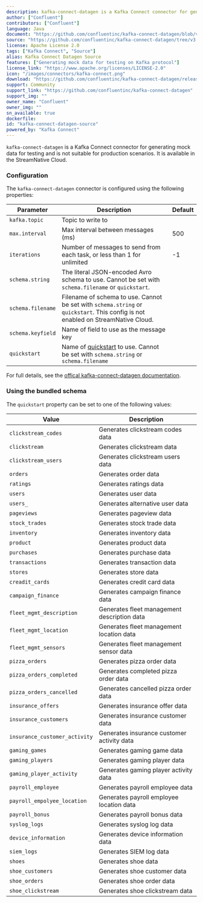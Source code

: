 ```yaml
---
description: kafka-connect-datagen is a Kafka Connect connector for generating mock data for testing and is not suitable for production scenarios. 
author: ["Confluent"]
contributors: ["Confluent"]
language: Java
document: "https://github.com/confluentinc/kafka-connect-datagen/blob/v3.1.2/README.md"
source: "https://github.com/confluentinc/kafka-connect-datagen/tree/v3.1.2"
license: Apache License 2.0
tags: ["Kafka Connect", "Source"]
alias: Kafka Connect Datagen Source
features: ["Generating mock data for testing on Kafka protocol"]
license_link: "https://www.apache.org/licenses/LICENSE-2.0"
icon: "/images/connectors/kafka-connect.png"
download: "https://github.com/confluentinc/kafka-connect-datagen/releases/tag/v3.1.2"
support: Community
support_link: "https://github.com/confluentinc/kafka-connect-datagen"
support_img: ""
owner_name: "Confluent"
owner_img: ""
sn_available: true
dockerfile: 
id: "kafka-connect-datagen-source"
powered_by: "Kafka Connect"
---
```


`kafka-connect-datagen` is a Kafka Connect connector for generating mock data for testing and is not suitable for production scenarios. It is available in the StreamNative Cloud.

### Configuration

The `kafka-connect-datagen` connector is configured using the following properties:

Parameter | Description | Default
-|-|-
`kafka.topic` | Topic to write to | 
`max.interval` | Max interval between messages (ms) | 500
`iterations` | Number of messages to send from each task, or less than 1 for unlimited | -1
`schema.string` | The literal JSON-encoded Avro schema to use. Cannot be set with `schema.filename` or `quickstart`.
`schema.filename` | Filename of schema to use. Cannot be set with `schema.string` or `quickstart`. This config is not enabled on StreamNative Cloud.
`schema.keyfield` | Name of field to use as the message key
`quickstart` | Name of [quickstart](https://github.com/confluentinc/kafka-connect-datagen/tree/v3.1.2/src/main/resources) to use. Cannot be set with `schema.string` or `schema.filename`

For full details, see the [offical kafka-connect-datagen documentation](https://github.com/confluentinc/kafka-connect-datagen/blob/v3.1.2/README.md).

### Using the bundled schema

The `quickstart` property can be set to one of the following values:

Value | Description
-|-
`clickstream_codes` | Generates clickstream codes data
`clickstream` | Generates clickstream data
`clickstream_users` | Generates clickstream users data
`orders` | Generates order data
`ratings` | Generates ratings data
`users` | Generates user data
`users_` | Generates alternative user data
`pageviews` | Generates pageview data
`stock_trades` | Generates stock trade data
`inventory` | Generates inventory data
`product` | Generates product data
`purchases` | Generates purchase data
`transactions` | Generates transaction data
`stores` | Generates store data
`creadit_cards` | Generates credit card data
`campaign_finance` | Generates campaign finance data
`fleet_mgmt_description` | Generates fleet management description data
`fleet_mgmt_location` | Generates fleet management location data
`fleet_mgmt_sensors` | Generates fleet management sensor data
`pizza_orders` | Generates pizza order data
`pizza_orders_completed` | Generates completed pizza order data
`pizza_orders_cancelled` | Generates cancelled pizza order data
`insurance_offers` | Generates insurance offer data
`insurance_customers` | Generates insurance customer data
`insurance_customer_activity` | Generates insurance customer activity data
`gaming_games` | Generates gaming game data
`gaming_players` | Generates gaming player data
`gaming_player_activity` | Generates gaming player activity data
`payroll_employee` | Generates payroll employee data
`payroll_empolyee_location` | Generates payroll employee location data
`payroll_bonus` | Generates payroll bonus data
`syslog_logs` | Generates syslog log data
`device_information` | Generates device information data
`siem_logs` | Generates SIEM log data
`shoes` | Generates shoe data
`shoe_customers` | Generates shoe customer data
`shoe_orders` | Generates shoe order data
`shoe_clickstream` | Generates shoe clickstream data

